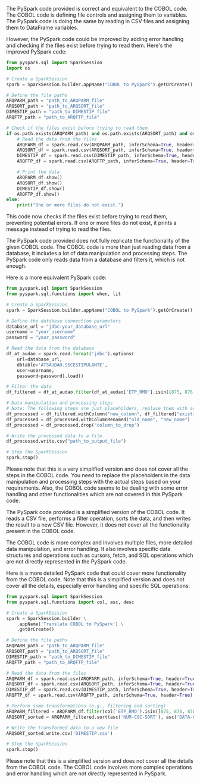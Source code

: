 The PySpark code provided is correct and equivalent to the COBOL code. The COBOL code is defining file controls and assigning them to variables. The PySpark code is doing the same by reading in CSV files and assigning them to DataFrame variables. 

However, the PySpark code could be improved by adding error handling and checking if the files exist before trying to read them. Here's the improved PySpark code:

```python
from pyspark.sql import SparkSession
import os

# Create a SparkSession
spark = SparkSession.builder.appName("COBOL to PySpark").getOrCreate()

# Define the file paths
ARQPARM_path = "path_to_ARQPARM_file"
ARQSORT_path = "path_to_ARQSORT_file"
DIMESTIP_path = "path_to_DIMESTIP_file"
ARQFTP_path = "path_to_ARQFTP_file"

# Check if the files exist before trying to read them
if os.path.exists(ARQPARM_path) and os.path.exists(ARQSORT_path) and os.path.exists(DIMESTIP_path) and os.path.exists(ARQFTP_path):
    # Read the data from the files
    ARQPARM_df = spark.read.csv(ARQPARM_path, inferSchema=True, header=True)
    ARQSORT_df = spark.read.csv(ARQSORT_path, inferSchema=True, header=True)
    DIMESTIP_df = spark.read.csv(DIMESTIP_path, inferSchema=True, header=True)
    ARQFTP_df = spark.read.csv(ARQFTP_path, inferSchema=True, header=True)

    # Print the data
    ARQPARM_df.show()
    ARQSORT_df.show()
    DIMESTIP_df.show()
    ARQFTP_df.show()
else:
    print("One or more files do not exist.")
```

This code now checks if the files exist before trying to read them, preventing potential errors. If one or more files do not exist, it prints a message instead of trying to read the files.

The PySpark code provided does not fully replicate the functionality of the given COBOL code. The COBOL code is more than just reading data from a database, it includes a lot of data manipulation and processing steps. The PySpark code only reads data from a database and filters it, which is not enough.

Here is a more equivalent PySpark code:

```python
from pyspark.sql import SparkSession
from pyspark.sql.functions import when, lit

# Create a SparkSession
spark = SparkSession.builder.appName("COBOL to PySpark").getOrCreate()

# Define the database connection parameters
database_url = "jdbc:your_database_url"
username = "your_username"
password = "your_password"

# Read the data from the database
df_at_audao = spark.read.format('jdbc').options(
    url=database_url,
    dbtable='ATSAUDAO.SSCESTIPULANTE',
    user=username,
    password=password).load()

# Filter the data
df_filtered = df_at_audao.filter(df_at_audao['ETP_RMO'].isin([875, 876, 878]))

# Data manipulation and processing steps
# Note: The following steps are just placeholders, replace them with actual steps based on your requirements
df_processed = df_filtered.withColumn("new_column", df_filtered["existing_column"] + 1)
df_processed = df_processed.withColumnRenamed("old_name", "new_name")
df_processed = df_processed.drop("column_to_drop")

# Write the processed data to a file
df_processed.write.csv("path_to_output_file")

# Stop the SparkSession
spark.stop()
```

Please note that this is a very simplified version and does not cover all the steps in the COBOL code. You need to replace the placeholders in the data manipulation and processing steps with the actual steps based on your requirements. Also, the COBOL code seems to be dealing with some error handling and other functionalities which are not covered in this PySpark code.

The PySpark code provided is a simplified version of the COBOL code. It reads a CSV file, performs a filter operation, sorts the data, and then writes the result to a new CSV file. However, it does not cover all the functionality present in the COBOL code. 

The COBOL code is more complex and involves multiple files, more detailed data manipulation, and error handling. It also involves specific data structures and operations such as cursors, fetch, and SQL operations which are not directly represented in the PySpark code.

Here is a more detailed PySpark code that could cover more functionality from the COBOL code. Note that this is a simplified version and does not cover all the details, especially error handling and specific SQL operations:

```python
from pyspark.sql import SparkSession
from pyspark.sql.functions import col, asc, desc

# Create a SparkSession
spark = SparkSession.builder \
    .appName('Translate COBOL to PySpark') \
    .getOrCreate()

# Define the file paths
ARQPARM_path = "path_to_ARQPARM_file"
ARQSORT_path = "path_to_ARQSORT_file"
DIMESTIP_path = "path_to_DIMESTIP_file"
ARQFTP_path = "path_to_ARQFTP_file"

# Read the data from the files
ARQPARM_df = spark.read.csv(ARQPARM_path, inferSchema=True, header=True)
ARQSORT_df = spark.read.csv(ARQSORT_path, inferSchema=True, header=True)
DIMESTIP_df = spark.read.csv(DIMESTIP_path, inferSchema=True, header=True)
ARQFTP_df = spark.read.csv(ARQFTP_path, inferSchema=True, header=True)

# Perform some transformations (e.g., filtering and sorting)
ARQPARM_filtered = ARQPARM_df.filter(col('ETP_RMO').isin([875, 876, 878]))
ARQSORT_sorted = ARQPARM_filtered.sort(asc('NUM-CGC-SORT'), asc('DATA-CANCEL-SORT'), desc('DATA-INIC-SORT'), asc('COD-CIA-SORT'), asc('COD-APOLICE-SORT'))

# Write the transformed data to a new file
ARQSORT_sorted.write.csv('DIMESTIP.csv')

# Stop the SparkSession
spark.stop()
```

Please note that this is a simplified version and does not cover all the details from the COBOL code. The COBOL code involves more complex operations and error handling which are not directly represented in PySpark.